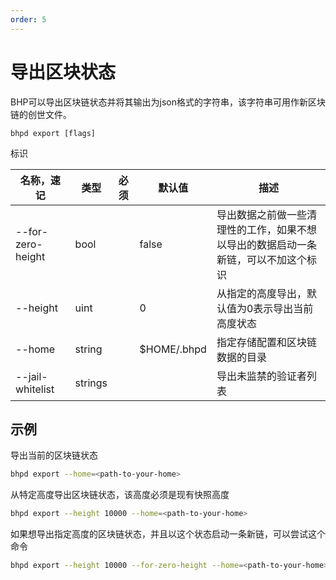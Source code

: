 ```yaml
---
order: 5
---
```


# 导出区块状态

BHP可以导出区块链状态并将其输出为json格式的字符串，该字符串可用作新区块链的创世文件。

````shell script
bhpd export [flags]
````

标识

| 名称，速记        | 类型   | 必须 | 默认值       | 描述                                                                               |
| ----------------- | ------ | ---- | ------------ | ---------------------------------------------------------------------------------- |
| --for-zero-height | bool   |      | false        | 导出数据之前做一些清理性的工作，如果不想以导出的数据启动一条新链，可以不加这个标识 |
| --height          | uint   |      | 0            | 从指定的高度导出，默认值为0表示导出当前高度状态                                    |
| --home            | string |      | $HOME/.bhpd  | 指定存储配置和区块链数据的目录                                                     |
| --jail-whitelist     | strings |      |  | 导出未监禁的验证者列表 |

## 示例

导出当前的区块链状态

```bash
bhpd export --home=<path-to-your-home>
```

从特定高度导出区块链状态，该高度必须是现有快照高度

```bash
bhpd export --height 10000 --home=<path-to-your-home>
```

如果想导出指定高度的区块链状态，并且以这个状态启动一条新链，可以尝试这个命令

```bash
bhpd export --height 10000 --for-zero-height --home=<path-to-your-home>
```